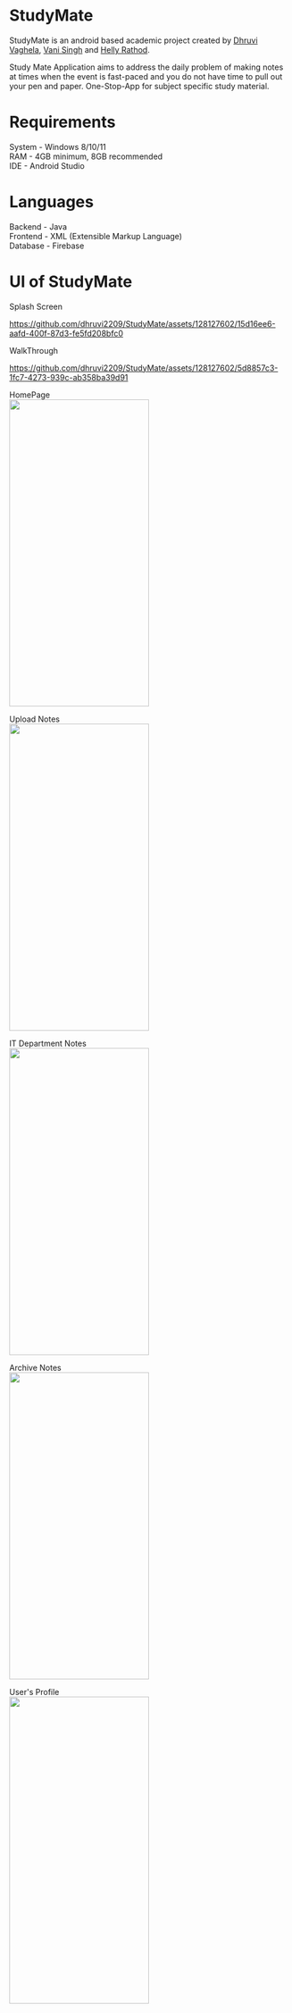 # StudyMate
StudyMate is an android based academic project created by [Dhruvi Vaghela](com.github.com/dhruvi2209), [Vani Singh](com.github.com/vanii3105) and [Helly Rathod](https://github.com/Heyllyyy-01).

Study Mate Application aims to address the daily problem of making notes at times when the event is fast-paced and you do not have time to pull out your pen and paper.
One-Stop-App for subject specific study material.

# Requirements
System - Windows 8/10/11 \
RAM - 4GB minimum, 8GB recommended \
IDE - Android Studio

# Languages
Backend - Java\
Frontend - XML (Extensible Markup Language)\
Database - Firebase

# UI of StudyMate

Splash Screen

https://github.com/dhruvi2209/StudyMate/assets/128127602/15d16ee6-aafd-400f-87d3-fe5fd208bfc0


WalkThrough

https://github.com/dhruvi2209/StudyMate/assets/128127602/5d8857c3-1fc7-4273-939c-ab358ba39d91

HomePage\
<img src="https://github.com/dhruvi2209/StudyMate/assets/128127602/7420d25c-13f3-4740-87ad-02da3da4edc7.jpg" width="250" height="550">


Upload Notes\
<img src="https://github.com/dhruvi2209/StudyMate/assets/128127602/7a80a0d1-0be6-41ea-9d3e-d46ab3ae10ce.jpg" width="250" height="550">

IT Department Notes\
<img src="https://github.com/dhruvi2209/StudyMate/assets/128127602/a0ddf9e3-2406-4a9a-8dfb-2cedc31fa3c4.jpg" width="250" height="550">

Archive Notes\
<img src="https://github.com/dhruvi2209/StudyMate/assets/128127602/a4f18ffe-0d29-432a-8617-1002544f7b16.jpg" width="250" height="550">

User's Profile\
<img src="https://github.com/dhruvi2209/StudyMate/assets/128127602/b1d731a3-a8ea-4d59-b25b-7ebecf4edd13.jpg" width="250" height="550">

